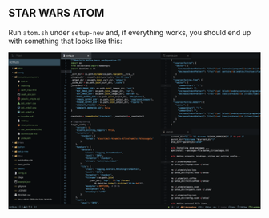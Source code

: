 STAR WARS ATOM
--------------

Run `atom.sh` under `setup-new` and, if everything works, you should end up with something that looks like this:

![Atom Screenshot](/.screenshot/atom_screenshot.png)
